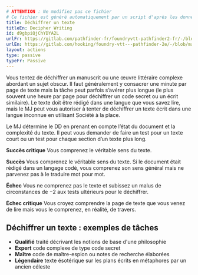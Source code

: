 ```yaml
---
# ATTENTION : Ne modifiez pas ce fichier
# Ce fichier est généré automatiquement par un script d'après les données du module Foundry VTT officiel et de sa traduction
title: Déchiffrer un texte
titleEn: Decipher Writing
id: d9gbpiQjChYDYA2L
urlFr: https://gitlab.com/pathfinder-fr/foundryvtt-pathfinder2-fr/-/blob/master/data/actions/d9gbpiQjChYDYA2L.htm
urlEn: https://gitlab.com/hooking/foundry-vtt---pathfinder-2e/-/blob/master/packs/data/actions.db/decipher-writing.json
layout: actions
type: passive
typeFr: Passive
---
```

Vous tentez de déchiffrer un manuscrit ou une œuvre littéraire complexe abordant un sujet obscur. Il faut généralement y consacrer une minute par page de texte mais la tâche peut parfois s’avérer plus longue (le plus souvent une heure par page pour déchiffrer un code secret ou un écrit similaire). Le texte doit être rédigé dans une langue que vous savez lire, mais le MJ peut vous autoriser à tenter de déchiffrer un texte écrit dans une langue inconnue en utilisant Société à la place.

Le MJ détermine le DD en prenant en compte l’état du document et la complexité du texte. Il peut vous demander de faire un test pour un texte court ou un test pour chaque section d’un texte plus long.

**Succès critique** Vous comprenez le véritable sens du texte.

**Succès**  Vous comprenez le véritable sens du texte. Si le document était rédigé dans un langage codé, vous comprenez son sens général mais ne parvenez pas à le traduire mot pour mot.

**Échec** Vous ne comprenez pas le texte et subissez un malus de circonstances de −2 aux tests ultérieurs pour le déchiffrer.

**Échec critique** Vous croyez comprendre la page de texte que vous venez de lire mais vous le comprenez, en réalité, de travers.

## Déchiffrer un texte : exemples de tâches

- **Qualifié** traité décrivant les notions de base d'une philosophie
- **Expert** code complexe de type code secret
- **Maître** code de maître-espion ou notes de recherche élaborées
- **Légendaire** texte ésotérique sur les plans écrits en métaphores par un ancien céleste
